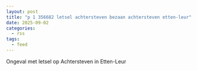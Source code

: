 ```yaml
---
layout: post
title: "p 1 356682 letsel achtersteven bezaan achtersteven etten-leur"
date: 2025-09-02
categories: 
  - rss
tags: 
  - feed
---
```


Ongeval met letsel op Achtersteven in Etten-Leur
